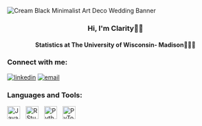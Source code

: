 ![Cream Black Minimalist Art Deco Wedding Banner](https://github.com/ckkummer/ckkummer/assets/114955006/0958aba6-3750-4202-b416-863b7a3a2353)

<h3 align="center">
Hi, I'm Clarity👋🏼
</h3>

<h4 align="center">
Statistics at The University of Wisconsin- Madison👩🏻‍💻
</h4>



### Connect with me:
<a href="https://www.linkedin.com/in/claritykummer"><img src="https://img.icons8.com/color/32/000000/linkedin.png" alt="linkedin"/></a>
<a href="mailto:ckkummer@wisc.edu"><img src="https://img.icons8.com/color/32/000000/gmail.png" alt="email"/></a>



### Languages and Tools:
<img align="left" alt="Java" width="30px" style="padding-right:10px;" src="https://cdn.jsdelivr.net/gh/devicons/devicon/icons/java/java-original.svg"/>
<img align="left" alt="R Studio" width="30px" style="padding-right:10px;" src="https://cdn.jsdelivr.net/gh/devicons/devicon/icons/rstudio/rstudio-original.svg"/> 
<img align="left" alt="Python" width="30px" style="padding-right:10px;" src="https://cdn.jsdelivr.net/gh/devicons/devicon/icons/python/python-original.svg"/> 
<img align="left" alt="PyTorch" width="30px" style="padding-right:10px;" src="https://cdn.jsdelivr.net/gh/devicons/devicon/icons/pytorch/pytorch-original.svg"/> 
